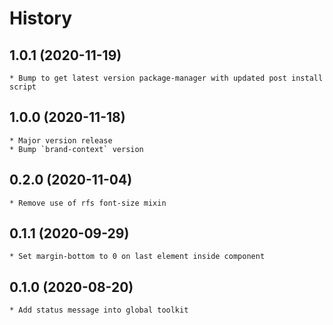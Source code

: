# History

## 1.0.1 (2020-11-19)
    * Bump to get latest version package-manager with updated post install script

## 1.0.0 (2020-11-18)
    * Major version release
    * Bump `brand-context` version

## 0.2.0 (2020-11-04)
    * Remove use of rfs font-size mixin

## 0.1.1 (2020-09-29)
    * Set margin-bottom to 0 on last element inside component 

## 0.1.0 (2020-08-20)
    * Add status message into global toolkit
